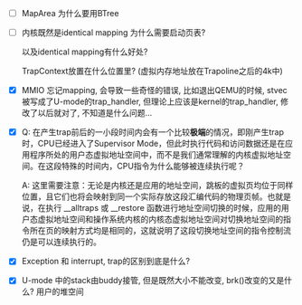 - [ ] MapArea 为什么要用BTree

- [ ]  内核既然是identical mapping 为什么需要启动页表?

    以及identical mapping有什么好处?

    TrapContext放置在什么位置里? (虚拟内存地址放在Trapoline之后的4k中)

- [x]  MMIO 忘记mapping, 会导致一些奇怪的错误, 比如退出QEMU的时候, stvec被写成了U-mode的trap_handler,
   但理论上应该是kernel的trap_handler, 修改了以后就对了, 不知道是什么问题...
    
- [x] Q: 在产生trap前后的一小段时间内会有一个比较**极端**的情况，即刚产生trap时，CPU已经进入了Supervisor Mode，但此时执行代码和访问数据还是在应用程序所处的用户态虚拟地址空间中，而不是我们通常理解的内核虚拟地址空间。在这段特殊的时间内，CPU指令为什么能够被连续执行呢？

    A: 这里需要注意：无论是内核还是应用的地址空间，跳板的虚拟页均位于同样位置，且它们也将会映射到同一个实际存放这段汇编代码的物理页帧。也就是说，在执行 __alltraps 或 __restore 函数进行地址空间切换的时候，应用的用户态虚拟地址空间和操作系统内核的内核态虚拟地址空间对切换地址空间的指令所在页的映射方式均是相同的，这就说明了这段切换地址空间的指令控制流仍是可以连续执行的。


- [x] Exception 和 interrupt, trap的区别到底是什么?
- [x] U-mode 中的stack由buddy接管, 但是既然大小不能改变, brk()改变的又是什么?
    用户的堆空间